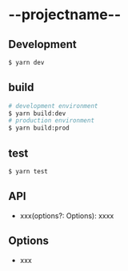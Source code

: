# --projectname--

## Development

```bash
$ yarn dev
```

## build

```bash
# development environment
$ yarn build:dev
# production environment
$ yarn build:prod
```

## test

```bash
$ yarn test
```


## API

- xxx(options?: Options): xxxx

## Options

- xxx

